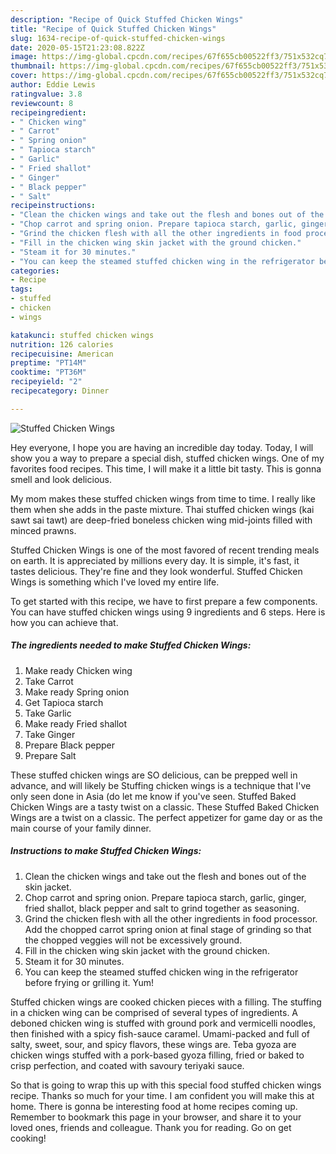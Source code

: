```yaml
---
description: "Recipe of Quick Stuffed Chicken Wings"
title: "Recipe of Quick Stuffed Chicken Wings"
slug: 1634-recipe-of-quick-stuffed-chicken-wings
date: 2020-05-15T21:23:08.822Z
image: https://img-global.cpcdn.com/recipes/67f655cb00522ff3/751x532cq70/stuffed-chicken-wings-recipe-main-photo.jpg
thumbnail: https://img-global.cpcdn.com/recipes/67f655cb00522ff3/751x532cq70/stuffed-chicken-wings-recipe-main-photo.jpg
cover: https://img-global.cpcdn.com/recipes/67f655cb00522ff3/751x532cq70/stuffed-chicken-wings-recipe-main-photo.jpg
author: Eddie Lewis
ratingvalue: 3.8
reviewcount: 8
recipeingredient:
- " Chicken wing"
- " Carrot"
- " Spring onion"
- " Tapioca starch"
- " Garlic"
- " Fried shallot"
- " Ginger"
- " Black pepper"
- " Salt"
recipeinstructions:
- "Clean the chicken wings and take out the flesh and bones out of the skin jacket."
- "Chop carrot and spring onion. Prepare tapioca starch, garlic, ginger, fried shallot, black pepper and salt to grind together as seasoning."
- "Grind the chicken flesh with all the other ingredients in food processor. Add the chopped carrot spring onion at final stage of grinding so that the chopped veggies will not be excessively ground."
- "Fill in the chicken wing skin jacket with the ground chicken."
- "Steam it for 30 minutes."
- "You can keep the steamed stuffed chicken wing in the refrigerator before frying or grilling it. Yum!"
categories:
- Recipe
tags:
- stuffed
- chicken
- wings

katakunci: stuffed chicken wings 
nutrition: 126 calories
recipecuisine: American
preptime: "PT14M"
cooktime: "PT36M"
recipeyield: "2"
recipecategory: Dinner

---
```



![Stuffed Chicken Wings](https://img-global.cpcdn.com/recipes/67f655cb00522ff3/751x532cq70/stuffed-chicken-wings-recipe-main-photo.jpg)

Hey everyone, I hope you are having an incredible day today. Today, I will show you a way to prepare a special dish, stuffed chicken wings. One of my favorites food recipes. This time, I will make it a little bit tasty. This is gonna smell and look delicious.

My mom makes these stuffed chicken wings from time to time. I really like them when she adds in the paste mixture. Thai stuffed chicken wings (kai sawt sai tawt) are deep-fried boneless chicken wing mid-joints filled with minced prawns.

Stuffed Chicken Wings is one of the most favored of recent trending meals on earth. It is appreciated by millions every day. It is simple, it's fast, it tastes delicious. They're fine and they look wonderful. Stuffed Chicken Wings is something which I've loved my entire life.


To get started with this recipe, we have to first prepare a few components. You can have stuffed chicken wings using 9 ingredients and 6 steps. Here is how you can achieve that.

<!--inarticleads1-->

##### The ingredients needed to make Stuffed Chicken Wings:

1. Make ready  Chicken wing
1. Take  Carrot
1. Make ready  Spring onion
1. Get  Tapioca starch
1. Take  Garlic
1. Make ready  Fried shallot
1. Take  Ginger
1. Prepare  Black pepper
1. Prepare  Salt


These stuffed chicken wings are SO delicious, can be prepped well in advance, and will likely be Stuffing chicken wings is a technique that I&#39;ve only seen done in Asia (do let me know if you&#39;ve seen. Stuffed Baked Chicken Wings are a tasty twist on a classic. These Stuffed Baked Chicken Wings are a twist on a classic. The perfect appetizer for game day or as the main course of your family dinner. 

<!--inarticleads2-->

##### Instructions to make Stuffed Chicken Wings:

1. Clean the chicken wings and take out the flesh and bones out of the skin jacket.
1. Chop carrot and spring onion. Prepare tapioca starch, garlic, ginger, fried shallot, black pepper and salt to grind together as seasoning.
1. Grind the chicken flesh with all the other ingredients in food processor. Add the chopped carrot spring onion at final stage of grinding so that the chopped veggies will not be excessively ground.
1. Fill in the chicken wing skin jacket with the ground chicken.
1. Steam it for 30 minutes.
1. You can keep the steamed stuffed chicken wing in the refrigerator before frying or grilling it. Yum!


Stuffed chicken wings are cooked chicken pieces with a filling. The stuffing in a chicken wing can be comprised of several types of ingredients. A deboned chicken wing is stuffed with ground pork and vermicelli noodles, then finished with a spicy fish-sauce caramel. Umami-packed and full of salty, sweet, sour, and spicy flavors, these wings are. Teba gyoza are chicken wings stuffed with a pork-based gyoza filling, fried or baked to crisp perfection, and coated with savoury teriyaki sauce. 

So that is going to wrap this up with this special food stuffed chicken wings recipe. Thanks so much for your time. I am confident you will make this at home. There is gonna be interesting food at home recipes coming up. Remember to bookmark this page in your browser, and share it to your loved ones, friends and colleague. Thank you for reading. Go on get cooking!
